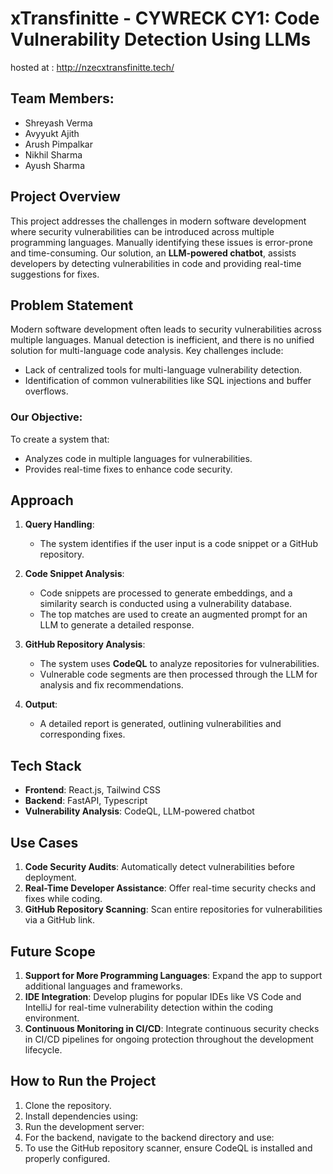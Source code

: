 
# xTransfinitte - CYWRECK CY1: Code Vulnerability Detection Using LLMs
hosted at : http://nzecxtransfinitte.tech/

## Team Members:
- Shreyash Verma
- Avyyukt Ajith
- Arush Pimpalkar
- Nikhil Sharma
- Ayush Sharma

## Project Overview
This project addresses the challenges in modern software development where security vulnerabilities can be introduced across multiple programming languages. Manually identifying these issues is error-prone and time-consuming. Our solution, an **LLM-powered chatbot**, assists developers by detecting vulnerabilities in code and providing real-time suggestions for fixes.

## Problem Statement
Modern software development often leads to security vulnerabilities across multiple languages. Manual detection is inefficient, and there is no unified solution for multi-language code analysis. Key challenges include:
- Lack of centralized tools for multi-language vulnerability detection.
- Identification of common vulnerabilities like SQL injections and buffer overflows.

### Our Objective:
To create a system that:
- Analyzes code in multiple languages for vulnerabilities.
- Provides real-time fixes to enhance code security.

## Approach
1. **Query Handling**: 
   - The system identifies if the user input is a code snippet or a GitHub repository.
   
2. **Code Snippet Analysis**:
   - Code snippets are processed to generate embeddings, and a similarity search is conducted using a vulnerability database.
   - The top matches are used to create an augmented prompt for an LLM to generate a detailed response.
   
3. **GitHub Repository Analysis**:
   - The system uses **CodeQL** to analyze repositories for vulnerabilities.
   - Vulnerable code segments are then processed through the LLM for analysis and fix recommendations.
   
4. **Output**:
   - A detailed report is generated, outlining vulnerabilities and corresponding fixes.

## Tech Stack
- **Frontend**: React.js, Tailwind CSS
- **Backend**: FastAPI, Typescript
- **Vulnerability Analysis**: CodeQL, LLM-powered chatbot

## Use Cases
1. **Code Security Audits**: Automatically detect vulnerabilities before deployment.
2. **Real-Time Developer Assistance**: Offer real-time security checks and fixes while coding.
3. **GitHub Repository Scanning**: Scan entire repositories for vulnerabilities via a GitHub link.

## Future Scope
1. **Support for More Programming Languages**: Expand the app to support additional languages and frameworks.
2. **IDE Integration**: Develop plugins for popular IDEs like VS Code and IntelliJ for real-time vulnerability detection within the coding environment.
3. **Continuous Monitoring in CI/CD**: Integrate continuous security checks in CI/CD pipelines for ongoing protection throughout the development lifecycle.

## How to Run the Project
1. Clone the repository.
2. Install dependencies using:
3. Run the development server:
4. For the backend, navigate to the backend directory and use:
5. To use the GitHub repository scanner, ensure CodeQL is installed and properly configured.

